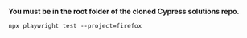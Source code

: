 
**You must be in the root folder of the cloned Cypress solutions repo.**

`npx playwright test --project=firefox`
